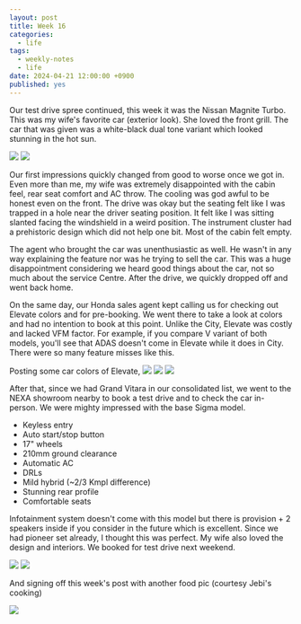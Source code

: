 ```yaml
---
layout: post
title: Week 16
categories:
  - life
tags:
  - weekly-notes
  - life
date: 2024-04-21 12:00:00 +0900
published: yes
---
```

Our test drive spree continued, this week it was the Nissan Magnite Turbo. This was my wife's favorite car (exterior look). She loved the front grill. The car that was given was a white-black dual tone variant which looked stunning in the hot sun. 

![](https://i.imgur.com/JZFnClt.jpg)
![](https://i.imgur.com/pKPOVry.jpg)

Our first impressions quickly changed from good to worse once we got in. Even more than me, my wife was extremely disappointed with the cabin feel, rear seat comfort and AC throw. The cooling was god awful to be honest even on the front. The drive was okay but the seating felt like I was trapped in a hole near the driver seating position. It felt like I was sitting slanted facing the windshield in a weird position. The instrument cluster had a prehistoric design which did not help one bit. Most of the cabin felt empty. 

The agent who brought the car was unenthusiastic as well. He wasn't in any way explaining the feature nor was he trying to sell the car. This was a huge disappointment considering we heard good things about the car, not so much about the service Centre. After the drive, we quickly dropped off and went back home. 

On the same day, our Honda sales agent kept calling us for checking out Elevate colors and for pre-booking. We went there to take a look at colors and had no intention to book at this point. Unlike the City, Elevate was costly and lacked VFM factor. For example, if you compare V variant of both models, you'll see that ADAS doesn't come in Elevate while it does in City. There were so many feature misses like this. 

Posting some car colors of Elevate,
![](https://i.imgur.com/Q1zVIgs.jpg)
![](https://i.imgur.com/iGF3PNs.jpg)
![](https://i.imgur.com/FwKVxIp.jpg)

After that, since we had Grand Vitara in our consolidated list, we went to the NEXA showroom nearby to book a test drive and to check the car in-person. We were mighty impressed with the base Sigma model. 

- Keyless entry
- Auto start/stop button
- 17" wheels
- 210mm ground clearance
- Automatic AC
- DRLs
- Mild hybrid (~2/3 Kmpl difference)
- Stunning rear profile
- Comfortable seats 

Infotainment system doesn't come with this model but there is provision + 2 speakers inside if you consider in the future which is excellent. Since we had pioneer set already, I thought this was perfect. My wife also loved the design and interiors. We booked for test drive next weekend.

![](https://i.imgur.com/5OI5dp9.jpg)
![](https://i.imgur.com/9dBuHOz.jpg)

And signing off this week's post with another food pic (courtesy Jebi's cooking)

![](https://i.imgur.com/lZa9OHG.jpg)
